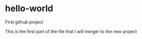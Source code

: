 # hello-world
First github project

This is the first part of the file that I will merger to the new project
